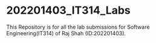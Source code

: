 # 202201403_IT314_Labs
This Repository is for all the lab submissions for Software Engineering(IT314) of Raj Shah (ID:202201403).
